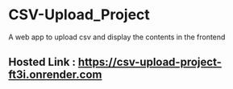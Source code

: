 # CSV-Upload_Project
A web app to upload csv and display the contents in the frontend

## Hosted Link : https://csv-upload-project-ft3i.onrender.com
